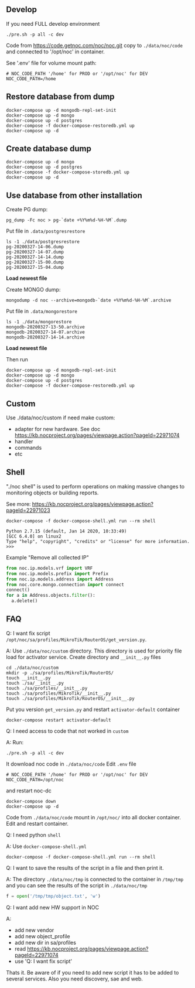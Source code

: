 Develop
----
If you need FULL develop environment    

```shell script
./pre.sh -p all -c dev
```
Code from https://code.getnoc.com/noc/noc.git copy to
`./data/noc/code` and connected to '/opt/noc' in container.

See '.env' file for volume mount path:
```shell script
# NOC_CODE_PATH '/home' for PROD or '/opt/noc' for DEV
NOC_CODE_PATH=/home

```  

Restore database from dump
----

```shell script
docker-compose up -d mongodb-repl-set-init
docker-compose up -d mongo 
docker-compose up -d postgres
docker-compose -f docker-compose-restoredb.yml up 
docker-compose up -d
```

Create database dump
----

```shell script
docker-compose up -d mongo 
docker-compose up -d postgres
docker-compose -f docker-compose-storedb.yml up 
docker-compose up -d
```

Use database from other installation
----
Create PG dump:
```shell script
pg_dump -Fc noc > pg-`date +%Y%m%d-%H-%M`.dump
```
Put file in `.data/postgresrestore`
```shell script
ls -1 ./data/postgresrestore
pg-20200327-14-06.dump
pg-20200327-14-07.dump
pg-20200327-14-14.dump
pg-20200327-15-00.dump
pg-20200327-15-04.dump
```
**Load newest file**

Create MONGO dump:
```shell script
mongodump -d noc --archive=mongodb-`date +%Y%m%d-%H-%M`.archive
```
Put file in `.data/mongorestore`
```shell script
ls -1 ./data/mongorestore
mongodb-20200327-13-50.archive
mongodb-20200327-14-07.archive
mongodb-20200327-14-14.archive
```
**Load newest file**

Then run 
```shell script
docker-compose up -d mongodb-repl-set-init
docker-compose up -d mongo 
docker-compose up -d postgres
docker-compose -f docker-compose-restoredb.yml up 
```

Custom
----
Use ./data/noc/custom if need make custom:
* adapter for new hardware. See doc  
  https://kb.nocproject.org/pages/viewpage.action?pageId=22971074
* handler
* commands
* etc

Shell
----
"./noc shell" is used to perform operations 
on making massive changes to monitoring objects or building reports.

See more: https://kb.nocproject.org/pages/viewpage.action?pageId=22971023

```shell script
docker-compose -f docker-compose-shell.yml run --rm shell

Python 2.7.15 (default, Jan 14 2020, 10:33:49) 
[GCC 6.4.0] on linux2
Type "help", "copyright", "credits" or "license" for more information.
>>>
```

Example "Remove all collected IP"
```python
from noc.ip.models.vrf import VRF
from noc.ip.models.prefix import Prefix
from noc.ip.models.address import Address
from noc.core.mongo.connection import connect
connect()
for a in Address.objects.filter():
  a.delete()
```

FAQ
----
Q: I want fix script `/opt/noc/sa/profiles/MikroTik/RouterOS/get_version.py`.
 
A: Use `./data/noc/custom` directory. This directory is used for priority 
   file load for activator service. Create directory and `__init__.py` files
   ```shell script
   cd ./data/noc/custom
   mkdir -p ./sa/profiles/MikroTik/RouterOS/
   touch __init__.py
   touch ./sa/__init__.py
   touch ./sa/profiles/__init__.py
   touch ./sa/profiles/MikroTik/__init__.py
   touch ./sa/profiles/MikroTik/RouterOS/__init__.py
   ```
   Put you version `get_version.py` and restart `activator-default` container
   ```shell script
   docker-compose restart activator-default
   ```
Q: I need access to code that not worked in `custom` 

A: Run:
   ```shell script
   ./pre.sh -p all -c dev
   ```
   It download noc code in `./data/noc/code` 
   Edit `.env` file 
   ```shell script
   # NOC_CODE_PATH '/home' for PROD or '/opt/noc' for DEV
   NOC_CODE_PATH=/opt/noc
   ```
   and restart noc-dc
   ```shell script
   docker-compose down
   docker-compose up -d
   ```
   Code from `./data/noc/code` mount in `/opt/noc/` into all docker container.
   Edit and restart container.

Q: I need python `shell`

A: Use `docker-compose-shell.yml`
   ```shell script
   docker-compose -f docker-compose-shell.yml run --rm shell
   ``` 
Q: I want to save the results of the script in a file and then print it.

A: The directory `./data/noc/tmp` is connected to the container in
   `/tmp/tmp` and you can see the results of the script in `./data/noc/tmp`
   ```python
   f = open('/tmp/tmp/object.txt', 'w')
   ```
Q: I want add new HW support in NOC

A: 
   * add new vendor
   * add new object_profile
   * add new dir in sa/profiles
   * read https://kb.nocproject.org/pages/viewpage.action?pageId=22971074
   * use 'Q: I want fix script'

Thats it. Be aware of if you need to add new script it has to be added
to several services. Also you need discovery, sae and web.
